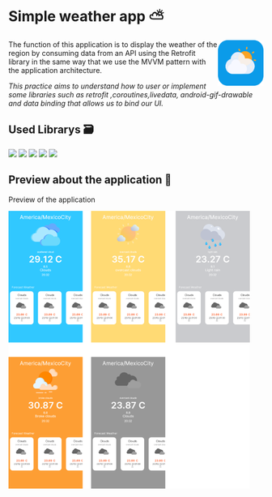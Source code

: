 # Simple weather app :partly_sunny: 

<img src="icons_weather.png" align="right"
     alt="Size Limit logo by Anton Lovchikov" width="90" height="90">

The function of this application is to display the weather of the region by consuming data from an API using the Retrofit library in the same way that we use the MVVM pattern with the application architecture. 


*This practice aims to understand how to user or implement some libraries such as retrofit ,coroutines,livedata, android-gif-drawable and data binding that allows us to bind our UI.*



## Used Librarys :card_file_box:


![](https://img.shields.io/badge/coroutines-1.6.4-brightgreen)
![](https://img.shields.io/badge/lifecycle-2.6.0--alpha02-important)
![](https://img.shields.io/badge/retrofit-2.9.0-blue)
![](https://img.shields.io/badge/gson-2.9.0-blueviolet)
![](https://img.shields.io/badge/gif--drawable-1.2.25-critical)

## Preview about the application :iphone:

 Preview of the application
 
 ![](view_screen.png)
